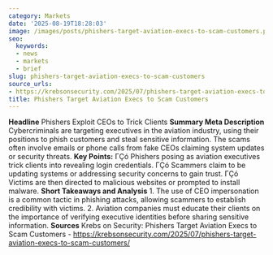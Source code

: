 ```yaml
---
category: Markets
date: '2025-08-19T18:28:03'
image: /images/posts/phishers-target-aviation-execs-to-scam-customers.png
seo:
  keywords:
  - news
  - markets
  - brief
slug: phishers-target-aviation-execs-to-scam-customers
source_urls:
- https://krebsonsecurity.com/2025/07/phishers-target-aviation-execs-to-scam-customers/
title: Phishers Target Aviation Execs to Scam Customers
---
```


**Headline** Phishers Exploit CEOs to Trick Clients  **Summary Meta Description** Cybercriminals are targeting executives in the aviation industry, using their positions to phish customers and steal sensitive information. The scams often involve emails or phone calls from fake CEOs claiming system updates or security threats.  **Key Points:**  ΓÇó Phishers posing as aviation executives trick clients into revealing login credentials. ΓÇó Scammers claim to be updating systems or addressing security concerns to gain trust. ΓÇó Victims are then directed to malicious websites or prompted to install malware.  **Short Takeaways and Analysis**  1. The use of CEO impersonation is a common tactic in phishing attacks, allowing scammers to establish credibility with victims. 2. Aviation companies must educate their clients on the importance of verifying executive identities before sharing sensitive information.  **Sources** Krebs on Security: Phishers Target Aviation Execs to Scam Customers - https://krebsonsecurity.com/2025/07/phishers-target-aviation-execs-to-scam-customers/